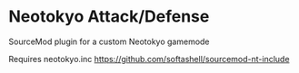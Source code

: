 # Neotokyo Attack/Defense
SourceMod plugin for a custom Neotokyo gamemode

Requires neotokyo.inc https://github.com/softashell/sourcemod-nt-include
